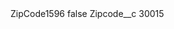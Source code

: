 <?xml version="1.0" encoding="UTF-8"?>
<CustomMetadata xmlns="http://soap.sforce.com/2006/04/metadata" xmlns:xsi="http://www.w3.org/2001/XMLSchema-instance" xmlns:xsd="http://www.w3.org/2001/XMLSchema">
    <label>ZipCode1596</label>
    <protected>false</protected>
    <values>
        <field>Zipcode__c</field>
        <value xsi:type="xsd:string">30015</value>
    </values>
</CustomMetadata>
